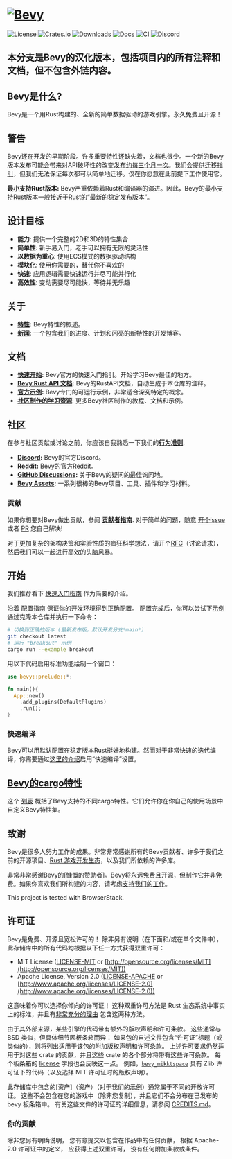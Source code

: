 # [![Bevy](assets/branding/bevy_logo_light_dark_and_dimmed.svg)](https://bevyengine.org)

[![License](https://img.shields.io/badge/license-MIT%2FApache-blue.svg)](https://github.com/bevyengine/bevy#license)
[![Crates.io](https://img.shields.io/crates/v/bevy.svg)](https://crates.io/crates/bevy)
[![Downloads](https://img.shields.io/crates/d/bevy.svg)](https://crates.io/crates/bevy)
[![Docs](https://docs.rs/bevy/badge.svg)](https://docs.rs/bevy/latest/bevy/)
[![CI](https://github.com/bevyengine/bevy/workflows/CI/badge.svg)](https://github.com/bevyengine/bevy/actions)
[![Discord](https://img.shields.io/discord/691052431525675048.svg?label=&logo=discord&logoColor=ffffff&color=7389D8&labelColor=6A7EC2)](https://discord.gg/bevy)

## 本分支是Bevy的汉化版本，包括项目内的所有注释和文档，但不包含外链内容。
## Bevy是什么?

Bevy是一个用Rust构建的、全新的简单数据驱动的游戏引擎。永久免费且开源！

## 警告

Bevy还在开发的早期阶段。许多重要特性还缺失着，文档也很少。一个新的Bevy版本发布可能会带来对API破坏性的改变[发布约每三个月一次](https://bevyengine.org/news/bevy-0-6/#the-train-release-schedule)。我们会提供[迁移指引](https://bevyengine.org/learn/migration-guides/)，但我们无法保证每次都可以简单地迁移。仅在你愿意在此前提下工作使用它。

**最小支持Rust版本:** Bevy严重依赖着Rust和编译器的演进。因此，Bevy的最小支持Rust版本一般接近于Rust的“最新的稳定发布版本”。

## 设计目标

* **能力**: 提供一个完整的2D和3D的特性集合
* **简单性**: 新手易入门，老手可以拥有无限的灵活性
* **以数据为重心**: 使用ECS模式的数据驱动结构
* **模块化**: 使用你需要的，替代你不喜欢的
* **快速**: 应用逻辑需要快速运行并尽可能并行化
* **高效性**: 变动需要尽可能快，等待并无乐趣

## 关于

* **[特性](https://bevyengine.org):** Bevy特性的概述。
* **[新闻](https://bevyengine.org/news/)**: 一个包含我们的进度、计划和闪亮的新特性的开发博客。

## 文档

* **[快速开始](https://bevyengine.org/learn/quick-start/introduction):** Bevy官方的快速入门指引。开始学习Bevy最佳的地方。
* **[Bevy Rust API 文档](https://docs.rs/bevy):** Bevy的RustAPI文档，自动生成于本仓库的注释。
* **[官方示例](https://github.com/bevyengine/bevy/tree/latest/examples):** Bevy专门的可运行示例，非常适合深究特定的概念。
* **[社区制作的学习资源](https://bevyengine.org/assets/#learning)**: 更多Bevy社区制作的教程、文档和示例。

## 社区

在参与社区贡献或讨论之前，你应该自我熟悉一下我们的[**行为准则**](./CODE_OF_CONDUCT.md).

* **[Discord](https://discord.gg/bevy):** Bevy的官方Discord。
* **[Reddit](https://reddit.com/r/bevy):** Bevy的官方Reddit。
* **[GitHub Discussions](https://github.com/bevyengine/bevy/discussions):** 关于Bevy的疑问的最佳询问地。
* **[Bevy Assets](https://bevyengine.org/assets/):** 一系列很棒的Bevy项目、工具、插件和学习材料。

### 贡献

如果你想要对Bevy做出贡献，参阅 **[贡献者指南](https://github.com/bevyengine/bevy/blob/main/CONTRIBUTING.md)**.
对于简单的问题，随意 [开个issue](https://github.com/bevyengine/bevy/issues) 或者
[PR](https://github.com/bevyengine/bevy/pulls) 您自己解决!

对于更加复杂的架构决策和实验性质的疯狂科学想法，请开个[RFC](https://github.com/bevyengine/rfcs)（讨论请求），然后我们可以一起进行高效的头脑风暴。

## 开始

我们推荐看下 [快速入门指南](https://bevyengine.org/learn/quick-start/introduction) 作为简要的介绍。

沿着 [配置指南](https://bevyengine.org/learn/quick-start/getting-started/setup) 保证你的开发环境得到正确配置。
配置完成后，你可以尝试下[示例](https://github.com/bevyengine/bevy/tree/latest/examples) 通过克隆本仓库并执行一下命令：

```sh
# 切换到正确的版本 (最新发布版，默认开发分支*main*)
git checkout latest
# 运行 "breakout" 示例
cargo run --example breakout
```

用以下代码启用标准功能绘制一个窗口：

```rust
use bevy::prelude::*;

fn main(){
  App::new()
    .add_plugins(DefaultPlugins)
    .run();
}
```

### 快速编译

Bevy可以用默认配置在稳定版本Rust挺好地构建。然而对于非常快速的迭代编译，你需要通过[这里的介绍](https://bevyengine.org/learn/quick-start/getting-started/setup)启用“快速编译”设置。

## [Bevy的cargo特性][cargo_features]

这个 [列表][cargo_features] 概括了Bevy支持的不同cargo特性。它们允许你在你自己的使用场景中自定义Bevy特性集。

[cargo_features]: docs/cargo_features.md

## 致谢

Bevy是很多人努力工作的成果。非常非常感谢所有的Bevy贡献者、许多于我们之前的开源项目、[Rust 游戏开发生态](https://arewegameyet.rs/)，以及我们所依赖的许多库。

非常非常感谢Bevy的[慷慨的赞助者]。Bevy将永远免费且开源，但制作它并非免费。如果你喜欢我们所构建的内容，请考虑[支持我们的工作](https://bevyengine.org/donate/)。

<!-- This next line need to stay exactly as is. It is required for BrowserStack sponsorship. -->
This project is tested with BrowserStack.

## 许可证

Bevy是免费、开源且宽松许可的！
除非另有说明（在下面和/或在单个文件中），此存储库中的所有代码均根据以下任一方式获得双重许可：

* MIT License ([LICENSE-MIT](LICENSE-MIT) or [http://opensource.org/licenses/MIT](http://opensource.org/licenses/MIT))
* Apache License, Version 2.0 ([LICENSE-APACHE](LICENSE-APACHE) or [http://www.apache.org/licenses/LICENSE-2.0](http://www.apache.org/licenses/LICENSE-2.0))

这意味着你可以选择你倾向的许可证！
这种双重许可方法是 Rust 生态系统中事实上的标准，并且有[非常充分的理由](https://github.com/bevyengine/bevy/issues/2373) 包含这两种方法。

由于其外部来源，某些引擎的代码带有额外的版权声明和许可条款。
这些通常与 BSD 类似，但具体细节因板条箱而异：
如果包的自述文件包含“许可证”标题（或类似的），则将列出适用于该包的附加版权声明和许可条款。
上述许可要求仍然适用于对这些 crate 的贡献，并且这些 crate 的各个部分将带有这些许可条款。
每个板条箱的 [license](https://doc.rust-lang.org/cargo/reference/manifest.html#the-license-and-license-file-fields) 字段也会反映这一点。
例如，[`bevy_mikktspace`](./crates/bevy_mikktspace/README.md#license-agreement) 具有 Zlib 许可证下的代码（以及选择 MIT 许可证时的版权声明）。

此存储库中包含的[资产]（资产）（对于我们的[示例](./examples/README.md)）通常属于不同的开放许可证。
这些不会包含在您的游戏中（除非您复制），并且它们不会分布在已发布的 bevy 板条箱中。
有关这些文件的许可证的详细信息，请参阅 [CREDITS.md](CREDITS.md)。

### 你的贡献

除非您另有明确说明，
您有意提交以包含在作品中的任何贡献，
根据 Apache-2.0 许可证中的定义，
应获得上述双重许可，
没有任何附加条款或条件。
